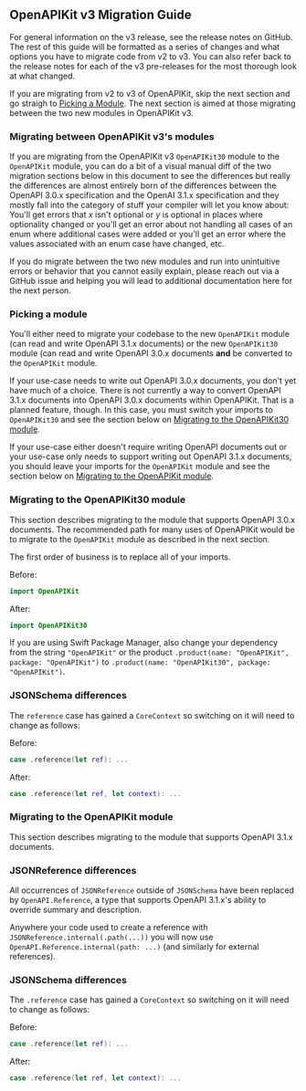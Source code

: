 ## OpenAPIKit v3 Migration Guide
For general information on the v3 release, see the release notes on GitHub. The rest of this guide will be formatted as a series of changes and what options you have to migrate code from v2 to v3. You can also refer back to the release notes for each of the v3 pre-releases for the most thorough look at what changed.

If you are migrating from v2 to v3 of OpenAPIKit, skip the next section and go straigh to [Picking a Module](#picking-a-module). The next section is aimed at those migrating between the two new modules in OpenAPIKit v3.

### Migrating between OpenAPIKit v3's modules
If you are migrating from the OpenAPIKit v3 `OpenAPIKit30` module to the `OpenAPIKit` module, you can do a bit of a visual manual diff of the two migration sections below in this document to see the differences but really the differences are almost entirely born of the differences between the OpenAPI 3.0.x specification and the OpenAI 3.1.x specification and they mostly fall into the category of stuff your compiler will let you know about: You'll get errors that _x_ isn't optional or _y_ is optional in places where optionality changed or you'll get an error about not handling all cases of an enum where additional cases were added or you'll get an error where the values associated with an enum case have changed, etc.

If you do migrate between the two new modules and run into unintuitive errors or behavior that you cannot easily explain, please reach out via a GitHub issue and helping you will lead to additional documentation here for the next person.

### Picking a module
You'll either need to migrate your codebase to the new `OpenAPIKit` module (can read and write OpenAPI 3.1.x documents) or the new `OpenAPIKit30` module (can read and write OpenAPI 3.0.x documents **and** be converted to the `OpenAPIKit` module.

If your use-case needs to write out OpenAPI 3.0.x documents, you don't yet have much of a choice. There is not currently a way to convert OpenAPI 3.1.x documents into OpenAPI 3.0.x documents within OpenAPIKit. That is a planned feature, though. In this case, you must switch your imports to `OpenAPIKit30` and see the section below on [Migrating to the OpenAPIKit30 module](#migrating-to-the-openapikit30-module).

If your use-case either doesn't require writing OpenAPI documents out or your use-case only needs to support writing out OpenAPI 3.1.x documents, you should leave your imports for the `OpenAPIKit` module and see the section below on [Migrating to the OpenAPIKit module](#migrating-to-the-openapikit-module).

### Migrating to the OpenAPIKit30 module
This section describes migrating to the module that supports OpenAPI 3.0.x documents. The recommended path for many uses of OpenAPIKit would be to migrate to the `OpenAPIKit` module as described in the next section.

The first order of business is to replace all of your imports.

Before:
```swift
import OpenAPIKit
```

After:
```swift
import OpenAPIKit30
```

If you are using Swift Package Manager, also change your dependency from the string `"OpenAPIKit"` or the product `.product(name: "OpenAPIKit", package: "OpenAPIKit")` to `.product(name: "OpenAPIKit30", package: "OpenAPIKit")`.

### JSONSchema differences
The `reference` case has gained a `CoreContext` so switching on it will need to change as follows:

Before:
```swift
case .reference(let ref): ...
```

After:
```swift 
case .reference(let ref, let context): ...
```

### Migrating to the OpenAPIKit module
This section describes migrating to the module that supports OpenAPI 3.1.x documents.

### JSONReference differences
All occurrences of `JSONReference` outside of `JSONSchema` have been replaced by `OpenAPI.Reference`, a type that supports OpenAPI 3.1.x's ability to override summary and description.

Anywhere your code used to create a reference with `JSONReference.internal(.path(...))` you will now use `OpenAPI.Reference.internal(path: ...)` (and similarly for external references).

### JSONSchema differences
The `.reference` case has gained a `CoreContext` so switching on it will need to change as follows:

Before:
```swift
case .reference(let ref): ...
```

After:
```swift 
case .reference(let ref, let context): ...
```
